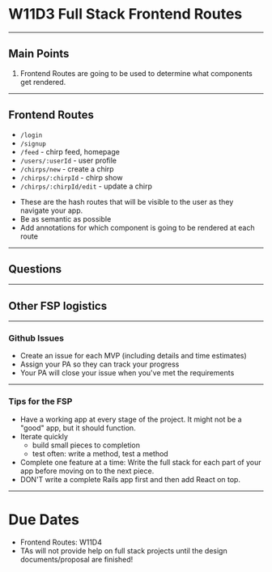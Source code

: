 
# W11D3 Full Stack Frontend Routes

---

## Main Points
  1. Frontend Routes are going to be used to determine what components get rendered.
  
---

## Frontend Routes
+ `/login`
+ `/signup`
+ `/feed` - chirp feed, homepage
+ `/users/:userId` - user profile
+ `/chirps/new` - create a chirp
+ `/chirps/:chirpId` - chirp show
+ `/chirps/:chirpId/edit` - update a chirp

- These are the hash routes that will be visible to the user as they navigate your app.
- Be as semantic as possible
- Add annotations for which component is going to be rendered at each route

---

## Questions

--- 
## Other FSP logistics 

--- 

### Github Issues
+ Create an issue for each MVP (including details and time estimates)
+ Assign your PA so they can track your progress
+ Your PA will close your issue when you've met the requirements

---

### Tips for the FSP

+ Have a working app at every stage of the project. It might not be a
  "good" app, but it should function.
+ Iterate quickly
  + build small pieces to completion
  + test often: write a method, test a method
+ Complete one feature at a time: Write the full stack for each part of your
  app before moving on to the next piece.
+ DON'T write a complete Rails app first and then add React on top.

---

# Due Dates 
* Frontend Routes: W11D4
* TAs will not provide help on full stack projects until the design documents/proposal are finished!
